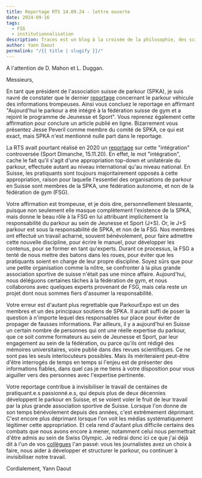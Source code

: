 ```yaml
---
title: Reportage RTS 14.09.24 - lettre ouverte
date: 2024-09-16
tags:
  - FIG
  - institutionnalisation
description: Traces est un blog à la croisée de la philosophie, des sciences sociales, des sciences du sport et des sciences de l'éducation.
author: Yann Daout
permalink: "/{{ title | slugify }}/"
---
```

A l'attention de D. Mahon et L. Duggan.

Messieurs,

En tant que président de l'association suisse de parkour (SPKA), je suis navré de constater que le dernier [reportage](https://www.rts.ch/play/tv/19h30/video/19h30?urn=urn:rts:video:15160267) concernant le parkour véhicule des informations trompeuses. Ainsi vous concluez le reportage en affirmant "Aujourd'hui le parkour a été intégré à la fédération suisse de gym et a rejoint le programme de Jeunesse et Sport". Vous reprenez également cette affirmation pour conclure un article publié en ligne. Bizarrement vous présentez Jesse Peveril comme membre du comité de SPKA, ce qui est exact, mais SPKA n'est mentionné nulle part dans le reportage.

La RTS avait pourtant réalisé en 2020 un [reportage](https://www.rts.ch/play/tv/sport-dimanche/video/le-mag-parkour?urn=urn:rts:video:11753257) sur cette "intégration" controversée (Sport Dimanche, 15.11.20).  En effet, le mot "intégration", cache le fait qu'il s'agit d'une appropriation top-down et unilatérale du parkour, effectuée autant au niveau international qu'au niveau national. En Suisse, les pratiquants sont toujours majoritairement opposés à cette appropriation, raison pour laquelle l'essentiel des organisations de parkour en Suisse sont membres de la SPKA, une fédération autonome, et non de la fédération de gym (FSG).

Votre affirmation est trompeuse, et je dois dire, personnellement blessante, puisque non seulement elle masque complètement l'existence de la SPKA, mais donne le beau rôle à la FSG en lui attribuant implicitement la responsabilité du parkour au sein de Jeunesse et Sport (J+S). Or, le J+S parkour est sous la responsabilité de SPKA, et non de la FSG. Nos membres ont effectué un travail acharné, souvent bénévolement, pour faire admettre cette nouvelle discipline, pour écrire le manuel, pour développer les contenus, pour se former en tant qu'experts. Durant ce processus, la FSG a tenté de nous mettre des batons dans les roues, pour éviter que les pratiquants soient en charge de leur propre discipline. Soyez sûrs que pour une petite organisation comme la nôtre, se confronter à la plus grande association sportive de suisse n'était pas une mince affaire. Aujourd'hui, nous déléguons certaines tâches à la fédération de gym, et nous collaborons avec quelques experts provenant de FSG, mais cela reste un projet dont nous sommes fiers d'assumer la responsabilité.

Votre erreur est d'autant plus regrettable que ParkourExpo est un des membres et un des principaux soutiens de SPKA. Il aurait suffi de poser la question à n'importe lequel des responsables sur place pour éviter de propager de fausses informations. Par ailleurs, il y a aujourd'hui en Suisse un certain nombre de personnes qui ont une réelle expertise du parkour, que ce soit comme formateurs au sein de Jeunesse et Sport, par leur engagement au sein de la fédération, ou parce qu'ils ont rédigé des mémoires universitaires, voire publié dans des revues scientifiques. Ce ne sont pas les seuls interlocuteurs possibles. Mais ils mériteraient peut-être d'être interrogés de temps en temps si l'enjeu est de présenter des informations fiables, dans quel cas je me tiens à votre disposition pour vous aiguiller vers des personnes avec l'expertise pertinente.

Votre reportage contribue à invisibiliser le travail de centaines de pratiquant.e.s passionné.e.s, qui depuis plus de deux décennies développent le parkour en Suisse, et se voient voler le fruit de leur travail par la plus grande association sportive de Suisse. Lorsque l'on donne de son temps bénévolement depuis des années, c'est extrêmement déprimant. C'est encore plus déprimant lorsque l'on voit les médias systématiquement légitimer cette appropriation. Et cela rend d'autant plus difficile certains des combats que nous avons encore à mener, notamment celui nous permettrait d'être admis au sein de Swiss Olympic. Je redirai donc ici ce que j'ai déjà dit à l'un de vos [collègues](https://tracesblog.net/blog/reportage-radio-chablais-sur-vevey-trace-lettre-ouverte/) l'an passé: vous les journalistes avez un choix à faire, nous aider à développer et structurer le parkour, ou continuer à invisibiliser notre travail.

Cordialement,
Yann Daout